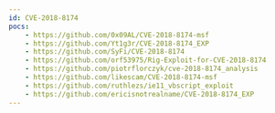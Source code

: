 ```yaml
---
id: CVE-2018-8174
pocs:
    - https://github.com/0x09AL/CVE-2018-8174-msf
    - https://github.com/Yt1g3r/CVE-2018-8174_EXP
    - https://github.com/SyFi/CVE-2018-8174
    - https://github.com/orf53975/Rig-Exploit-for-CVE-2018-8174
    - https://github.com/piotrflorczyk/cve-2018-8174_analysis
    - https://github.com/likescam/CVE-2018-8174-msf
    - https://github.com/ruthlezs/ie11_vbscript_exploit
    - https://github.com/ericisnotrealname/CVE-2018-8174_EXP
---
```

